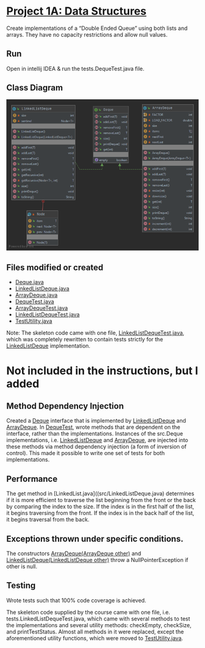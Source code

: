 # [Project 1A: Data Structures](https://sp19.datastructur.es/materials/proj/proj1a/proj1a)

Create implementations of a “Double Ended Queue” using both lists and arrays. They have no capacity restrictions and allow null values.

## Run
Open in intellij IDEA & run the tests.DequeTest.java file.

## Class Diagram

![alt text](class-diagrams/diagram.png "class diagram")

## Files modified or created
- [Deque.java](src/Deque.java)
- [LinkedListDeque.java](src/LinkedListDeque.java)
- [ArrayDeque.java](src/ArrayDeque.java)
- [DequeTest.java](test/DequeTest.java)
- [ArrayDequeTest.java](test/ArrayDeque.java)
- [LinkedListDequeTest.java](test/LinkedListDequeTest.java)
- [TestUtility.java](test/TestUtility.java)

Note: The skeleton code came with one file, [LinkedListDequeTest.java](test/LinkedListDequeTest.java), which was completely rewritten to contain tests strictly for the [LinkedListDeque](src/LinkedListDeque.java) implementation. 

# Not included in the instructions, but I added
## Method Dependency Injection
Created a [Deque](src/Deque.java) interface that is implemented by [LinkedListDeque](src/LinkedListDeque.java) and [ArrayDeque](src/ArrayDeque.java). In [DequeTest](src/DequeTest.java), wrote methods that are dependent on the interface, rather than the implementations. Instances of the src.Deque implementations, i.e. [LinkedListDeque](src/LinkedListDeque.java) and [ArrayDeque](src/ArrayDeque.java), are injected into these methods via method dependency injection (a form of inversion of control). This made it possible to write one set of tests for both implementations.

## Performance
The get method in [LinkedList.java]((src/LinkedListDeque.java) determines if it is more efficient to traverse the list beginning from the front or the back by comparing the index to the size. If the index is in the first half of the list, it begins traversing from the front. If the index is in the back half of the list, it begins traversal from the back.

## Exceptions thrown under specific conditions. 
The constructors [ArrayDeque(ArrayDeque<T> other)](src/ArrayDeque.java) and [LinkedListDeque(LinkedListDeque<T> other)](src/LinkedListDeque.java) throw a NullPointerException if other is null. 

## Testing
Wrote tests such that 100% code coverage is achieved. 

The skeleton code supplied by the course came with one file, i.e. tests.LinkedListDequeTest.java, which came with several methods to test the implementations and several utility methods: checkEmpty, checkSize, and printTestStatus.  Almost all methods in it were replaced, except the aforementioned utility functions, which were moved to [TestUtility.java](test/TestUtilit.java).
